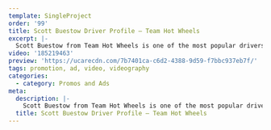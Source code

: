 ```yaml
---
template: SingleProject
order: '99'
title: Scott Buestow Driver Profile – Team Hot Wheels
excerpt: |-
  Scott Buestow from Team Hot Wheels is one of the most popular drivers from Monster Jam. This video talks about how he go into Monster Jam, his ritual’s prior to each show (he isn’t superstitious but definitely has some quirks). The footage captures some intense LIVE vision of what they do out on the track! Scott mention’s that Team Hot wheel always tries to do a backflip as it’s the most requested stunt by fans – his aim every freestyle is to try and land a backflip.
video: '185219463'
preview: 'https://ucarecdn.com/7b7401ca-c6d2-4388-9d59-f7bbc937eb7f/'
tags: promotion, ad, video, videography
categories:
  - category: Promos and Ads
meta:
  description: |-
    Scott Buestow from Team Hot Wheels is one of the most popular drivers from Monster Jam. This video talks about how he go into Monster Jam, his ritual’s prior to each show (he isn’t superstitious but definitely has some quirks). The footage captures some intense LIVE vision of what they do out on the track! Scott mention’s that Team Hot wheel always tries to do a backflip as it’s the most requested stunt by fans – his aim every freestyle is to try and land a backflip.
  title: Scott Buestow Driver Profile – Team Hot Wheels
---
```

